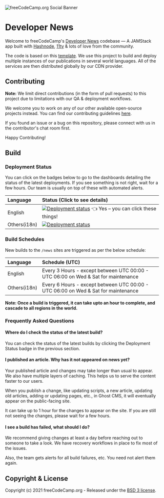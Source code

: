 ![freeCodeCamp.org Social Banner](https://s3.amazonaws.com/freecodecamp/wide-social-banner.png)

# Developer News

Welcome to freeCodeCamp's [Developer News][1] codebase — A JAMStack app built with [Hashnode][2], [11ty][3] & lots of love from the community.

The code is based on this [template][4]. We use this project to build and deploy multiple instances of our publications in several world languages. All of the services are then distributed globally by our CDN provider.

## Contributing

**Note:** We limit direct contributions (in the form of pull requests) to this project due to limitations with our QA & deployment workflows.

We welcome you to work on any of our other available open-source projects instead. You can find our contributing guidelines [here][5].

If you found an issue or a bug on this repository, please connect with us in the contributor's chat room first.

Happy Contributing!

## Build

### Deployment Status

You can click on the badges below to go to the dashboards detailing the status of the latest deployments. If you see something is not right, wait for a few hours. Our team is usually on top of these with automated alerts.

| Language     | Status (Click to see details) |
| :----------- | :---------------------------- |
| English      | [![Deployment status][6]][7]  👈 Yes – you can click these things! |
| Others(i18n) | [![Deployment status][8]][9]  |

### Build Schedules

New builds to the `/news` sites are triggered as per the below schedule:

| Language     | Schedule (UTC)                                                                    |
| :----------- | :-------------------------------------------------------------------------------- |
| English      | Every 3 Hours - except between UTC 00:00 - UTC 06:00 on Wed & Sat for maintenance |
| Others(i18n) | Every 6 Hours - except between UTC 00:00 - UTC 06:00 on Wed & Sat for maintenance |

**Note: Once a build is triggered, it can take upto an hour to complete, and cascade to all regions in the world.**

### Frequently Asked Questions

#### Where do I check the status of the latest build?

You can check the status of the latest builds by clicking the Deployment Status badge in the previous section.

#### I published an article. Why has it not appeared on news yet?

Your published article and changes may take longer than usual to appear. We also have multiple layers of caching. This helps us to serve the content faster to our users.

When you publish a change, like updating scripts, a new article, updating old articles, adding or updating pages, etc., in Ghost CMS, it will eventually appear on the public-facing site.

It can take up to 1 hour for the changes to appear on the site. If you are still not seeing the changes, please wait for a few hours.

#### I see a build has failed, what should I do?

We recommend giving changes at least a day before reaching out to someone to take a look. We have recovery workflows in place to fix most of the issues.

Also, the team gets alerts for all build failures, etc. You need not alert them again.

## Copyright & License

Copyright (c) 2021 freeCodeCamp.org - Released under the
[BSD 3 license](LICENSE.md).

[1]: https://www.freecodecamp.org/news
[2]: https://hashnode.com
[3]: https://www.11ty.io
[4]: https://github.com/TryGhost/eleventy-starter-ghost
[5]: https://contribute.freecodecamp.org
[6]: https://github.com/freeCodeCamp/news/actions/workflows/deploy-eng.yml/badge.svg
[7]: https://github.com/freeCodeCamp/news/actions/workflows/deploy-eng.yml
[8]: https://github.com/freeCodeCamp/news/actions/workflows/deploy-i18n.yml/badge.svg
[9]: https://github.com/freeCodeCamp/news/actions/workflows/deploy-i18n.yml
